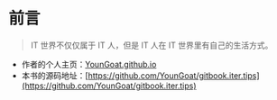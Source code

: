 #	前言

>	IT 世界不仅仅属于 IT 人，但是 IT 人在 IT 世界里有自己的生活方式。

*	作者的个人主页：[YounGoat.github.io](https://youngoat.github.io)
*	本书的源码地址：[https://github.com/YounGoat/gitbook.iter.tips](https://github.com/YounGoat/gitbook.iter.tips)
